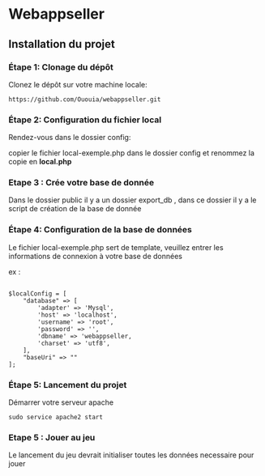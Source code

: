 # Webappseller

## Installation du projet

### Étape 1: Clonage du dépôt

Clonez le dépôt sur votre machine locale:

```https://github.com/Ououia/webappseller.git```

### Étape 2: Configuration du fichier local

Rendez-vous dans le dossier config:

copier le fichier local-exemple.php dans le dossier config et renommez la copie en  **local.php**

### Etape 3 : Crée votre base de donnée 

Dans le dossier public il y a un dossier export_db , dans ce dossier il y a le script de création de la base de donnée 

### Étape 4: Configuration de la base de données

Le fichier local-exemple.php sert de template, veuillez entrer les informations de connexion à votre base de données

ex : 

```<?php

$localConfig = [
    "database" => [
        'adapter' => 'Mysql',
        'host' => 'localhost',
        'username' => 'root',
        'password' => '',
        'dbname' => 'webappseller,
        'charset' => 'utf8',
    ],
    "baseUri" => ""
];
```

### Étape 5: Lancement du projet

Démarrer votre serveur apache 

```sudo service apache2 start```

### Etape 5 : Jouer au jeu 

Le lancement du jeu devrait initialiser toutes les données necessaire pour jouer


